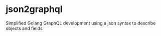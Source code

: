# json2graphql
Simplified Golang GraphQL development using a json syntax to describe objects and fields
